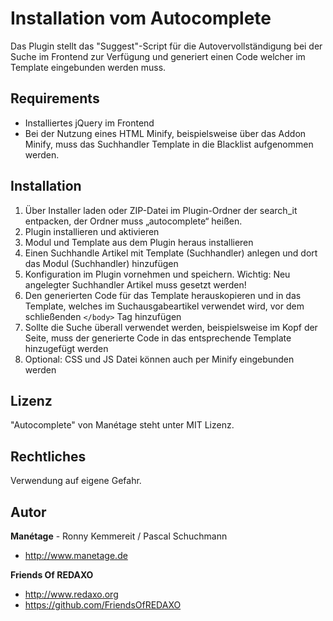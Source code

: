 # Installation vom Autocomplete

Das Plugin stellt das "Suggest"-Script für die Autovervollständigung bei der Suche im Frontend zur Verfügung und generiert einen Code welcher im Template eingebunden werden muss.

## Requirements

* Installiertes jQuery im Frontend 
* Bei der Nutzung eines HTML Minify, beispielsweise über das Addon Minify, muss das Suchhandler Template in die Blacklist aufgenommen werden.


## Installation

1. Über Installer laden oder ZIP-Datei im Plugin-Ordner der search_it entpacken, der Ordner muss „autocomplete“ heißen.
2. Plugin installieren und aktivieren
3. Modul und Template aus dem Plugin heraus installieren
4. Einen Suchhandle Artikel mit Template (Suchhandler) anlegen und dort das Modul (Suchhandler) hinzufügen
5. Konfiguration im Plugin vornehmen und speichern. Wichtig: Neu angelegter Suchhandler Artikel muss gesetzt werden!
6. Den generierten Code für das Template herauskopieren und in das Template, welches im Suchausgabeartikel verwendet wird, vor dem schließenden `</body>` Tag hinzufügen
7. Sollte die Suche überall verwendet werden, beispielsweise im Kopf der Seite, muss der generierte Code in das entsprechende Template hinzugefügt werden
8. Optional: CSS und JS Datei können auch per Minify eingebunden werden 


## Lizenz

"Autocomplete" von Manétage steht unter MIT Lizenz.

## Rechtliches
Verwendung auf eigene Gefahr. 


## Autor

**Manétage** - Ronny Kemmereit / Pascal Schuchmann
* http://www.manetage.de

**Friends Of REDAXO**

* http://www.redaxo.org
* https://github.com/FriendsOfREDAXO










